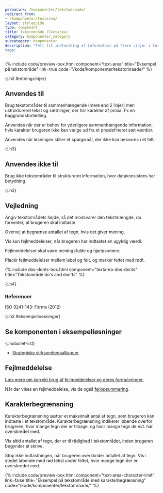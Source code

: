 ```yaml
---
permalink: /komponenter/tekstomraade/
redirect_from:
- /komponenter/textarea/
layout: styleguide
type: component
title: Tekstområde (Textarea)
category: Komponenter_category
subcategory: Komponenter
description: "Felt til indtastning af information på flere linjer i form af bogstaver, tal og en kombination af begge."
tags:
---
```


{% include code/preview-box.html component="text-area" title="Eksempel på tekstområde" link=true code="/kode/komponenter/tekstomraade/" %}

{:.h3 #retningslinjer}
## Anvendes til

Brug tekstområder til sammenhængende (mere end 2 linjer) men ustruktureret tekst og sætninger, der har karakter af prosa. Fx en baggrundsfortælling.

Anvendes når der er behov for yderligere sammenhængende information, hvis karakter brugeren ikke kan vælge ud fra et prædefineret sæt værdier.

Anvendes når løsningen stiller et spørgsmål, der ikke kan besvares i et felt.

{:.h3}
## Anvendes ikke til

Brug ikke tekstområder til struktureret information, hvor datakonsistens har betydning.

{:.h3}
## Vejledning

Angiv tekstområdets højde, så det modsvarer den tekstmængde, du forventer, at brugeren skal indtaste.

Overvej at begrænse antallet af tegn, hvis det giver mening.

Vis kun fejlmeddelelser, når brugeren har indtastet en ugyldig værdi.

Fejlmeddelelser skal være meningsfulde og hjælpsomme.

Placér fejlmeddelelser mellem label og felt, og markér feltet med rødt.

{% include dos-donts-box.html component="textarea-dos-donts" title="Tekstområde do's and don'ts" %}

{:.h4}
### Referencer

ISO 9241-143: Forms (2012)

{:.h3 #eksempelloesninger}
## Se komponenten i eksempelløsninger

{:.nobullet-list}
- <a href="/pages/eksempler/strategiske-virksomhedsalliancer/virksomhedsalliancer-4/?r={{page.permalink}}%23eksempelloesninger" title="Eksempelløsning Strategiske virksomhedsalliancer åbnes i nyt vindue">Strategiske virksomhedsalliancer</a>

## Fejlmeddelelse
<a href="/komponenter/fejlangivelse/fejlmeddelelser/#tekstomraade">Læs mere om korrekt brug af fejlmeddelelser og deres formuleringer.</a>

Når der vises en fejlmeddelelse, vis da også <a href="/komponenter/fejlangivelse/fejlopsummering/">fejlopsummering</a>.

## Karakterbegrænsning
Karakterbegrænsning sætter et maksimalt antal af tegn, som brugeren kan indtaste i et tekstområde. Karakterbegrænsning indikerer løbende overfor brugeren, hvor mange tegn der er tilbage, og hvor mange tegn de evt. har overskredet med.

Vis altid antallet af tegn, der er til rådighed i tekstområdet, inden brugeren begynder at skrive.

Stop ikke indtastningen, når brugeren overskrider antallet af tegn. Vis i stedet løbende med rød tekst under feltet, hvor mange tegn der er overskredet med.

{% include code/preview-box.html component="text-area-character-limit" link=false title="Eksempel på tekstområde med karakterbegrænsning" code="/kode/komponenter/tekstomraade/" %}